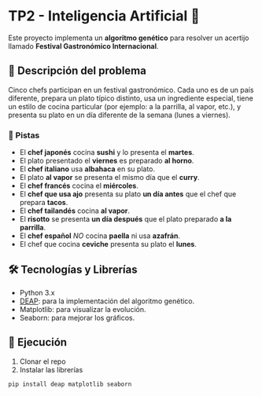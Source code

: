 # TP2 - Inteligencia Artificial 🧠

Este proyecto implementa un **algoritmo genético** para resolver un acertijo llamado **Festival Gastronómico Internacional**.

## 🧩 Descripción del problema
Cinco chefs participan en un festival gastronómico. Cada uno es de un país diferente, prepara un plato típico distinto, usa un ingrediente especial, tiene un estilo de cocina particular (por ejemplo: a la parrilla, al vapor, etc.), y presenta su plato en un día diferente de la semana (lunes a viernes).

### 🔎 Pistas 

- El **chef japonés** cocina **sushi** y lo presenta el **martes**.  
- El plato presentado el **viernes** es preparado **al horno**.  
- El **chef italiano** usa **albahaca** en su plato.  
- El plato **al vapor** se presenta el mismo día que el **curry**.  
- El **chef francés** cocina el **miércoles**.  
- El **chef que usa ajo** presenta su plato **un día antes** que el chef que prepara **tacos**.  
- El **chef tailandés** cocina **al vapor**.  
- El **risotto** se presenta **un día después** que el plato preparado **a la parrilla**.  
- El **chef español** _NO_ cocina **paella** ni usa **azafrán**.  
- El chef que cocina **ceviche** presenta su plato el **lunes**.

## 🛠️ Tecnologías y Librerías
- Python 3.x
- [DEAP](https://github.com/DEAP/deap): para la implementación del algoritmo genético.
- Matplotlib: para visualizar la evolución.
- Seaborn: para mejorar los gráficos.

## 🚀 Ejecución

1. Clonar el repo
2. Instalar las librerías

```bash
pip install deap matplotlib seaborn
